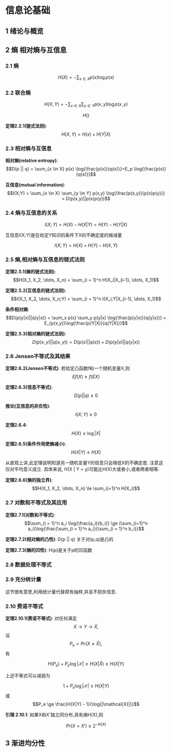 # 信息论基础

## 1 绪论与概览

## 2 熵 相对熵与互信息

### 2.1 熵

$$ H(X) = - \sum_{x \in X}{p(x)\log{p(x)}} $$

### 2.2 联合熵

$$ H(X, Y) = - \sum_{x \in X} \sum_{y \in Y} p(x,y)\log{p(x,y)}$$

$$H()$$

**定理2.2.1(链式法则)**: $$H(X, Y) = H(x) + H(Y | X)$$

### 2.3 相对熵与互信息

**相对熵(relative entropy)**:
  $$D(p || q) = \sum_{x \in X} p(x) \log{\frac{p(x)}{q(x)}}=E_p \log{\frac{p(x)}{q(x)}}$$

**互信息(mutual information)**:
  $$I(X;Y) = \sum_{x \in X} \sum_{y \in Y} p(x,y) \log{\frac{p(x,y)}{p(x)p(y)}} = D(p(x,y)||p(x)p(y))$$

### 2.4 熵与互信息的关系

$$I(X;Y) = H(X) - H(X | Y) = H(Y) - H(Y | X)$$

互信息I(X;Y)是在给定Y知识的条件下X的不确定度的缩减量

$$I(X;Y) = H(X) + H(Y) - H(X, Y)$$

### 2.5 熵,相对熵与互信息的链式法则

**定理2.5.1(熵的链式法则)**: $$H(X_1, X_2, \dots, X_n) = \sum_{i = 1}^n H(X_i|X_{i-1}, \dots, X_1)$$

**定理2.5.2(互信息的链式法则)**: $$I(X_1, X_2, \dots, X_n;Y) = \sum_{i = 1}^n I(X_i;Y|X_{i-1}, \dots, X_1)$$

**条件相对熵**: $$D(p(y|x)||q(y|x)) = \sum_x p(x) \sum_y p(y|x) \log{\frac{p(y|x)}{q(y|x)}} = E_{p(x,y)}\log{\frac{p(Y|X)}{q(Y|X)}}$$

**定理2.5.3(相对熵的链式法则)**: $$D(p(x,y) || q(x,y)) = D(p(x)||q(x)) + D(p(y|x)||q(y|x))$$

### 2.6 Jensen不等式及其结果

**定理2.6.2(Jensen不等式)**: 若给定凸函数f和一个随机变量X,则 $$Ef(X) \ge f(EX)$$

**定理2.6.3(信息不等式)**: $$D(p||q) \ge 0$$

**推论(互信息的非负性)**: $$I(X;Y) \ge 0$$

**定理2.6.4**: $$H(X) \le \log{|X|}$$

**定理2.6.5(条件作用使熵减小)**: $$H(X|Y) \le H(X)$$

从直观上讲,此定理说明知道另一随机变量Y的信息只会降低X的不确定度. 注意这仅对平均意义成立. 具体来说, H(X | Y = y)可能比H(X)大或者小,或者两者相等.

**定理2.6.6(熵的独立界)**: $$H(X_1, X_2, \dots, X_n) \le \sum_{i=1}^n H(X_i)$$

### 2.7 对数和不等式及其应用

**定理2.7.1(对数和不等式)**: $$\sum_{i = 1}^n a_i \log{\frac{a_i}{b_i}} \ge (\sum_{i=1}^n a_i)\log{\frac{\sum_{i = 1}^n a_i}{\sum_{i = 1}^n b_i}}$$

**定理2.7.2(相对熵的凸性)**: D(p || q) 关于对(p,q)是凸的

**定理2.7.3(熵的凹性)**: H(p)是关于p的凹函数

### 2.8 数据处理不等式

### 2.9 充分统计量

这节很有意思,利用统计量代替原有抽样,并且不损失信息.

### 2.10 费诺不等式

**定理2.10.1(费诺不等式)**: 对任何满足 $$X \to Y \to\hat{X},$$ 设 $$P_e = Pr\{X \neq \hat{X}\},$$ 有

  $$H(P_e) + P_e \log{|\mathcal{X}|} \ge H(X | \hat{X}) \ge H(X | Y)$$

上述不等式可以减弱为

  $$1 + P_e \log{|\mathcal{X}|} \ge H(X | Y)$$ 或 $$P_e \ge \frac{H(X|Y) - 1}{\log{|\mathcal{X}|}}$$

**引理 2.10.1**: 如果X和X'独立同分布,具有熵H(X),则

  $$Pr(X = X') \ge 2^{-H(X)}$$
  
## 3 渐进均分性








